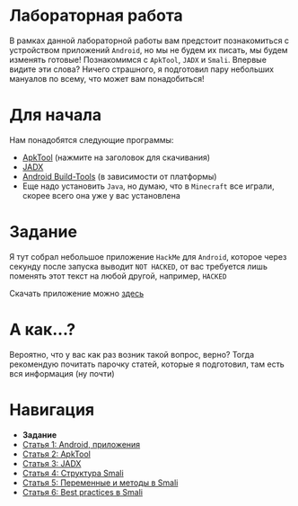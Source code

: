 # Лабораторная работа

В рамках данной лабораторной работы вам предстоит познакомиться с устройством приложений `Android`, но мы не будем их писать, мы будем изменять готовые! Познакомимся с `ApkTool`, `JADX` и `Smali`. Впервые видите эти слова? Ничего страшного, я подготовил пару небольших мануалов по всему, что может вам понадобиться!

# Для начала

Нам понадобятся следующие программы:
- [ApkTool](https://apktool.org/blog/) (нажмите на заголовок для скачивания)
- [JADX](https://github.com/skylot/jadx/releases/tag/v1.4.7)
- [Android Build-Tools](./assets/build-tools) (в зависимости от платформы)
- Еще надо установить `Java`, но думаю, что в `Minecraft` все играли, скорее всего она уже у вас установлена

# Задание

Я тут собрал небольшое приложение `HackMe` для `Android`, которое через секунду после запуска выводит `NOT HACKED`, от вас требуется лишь поменять этот текст на любой другой, например, `HACKED`

Скачать приложение можно [здесь](./assets/hackme.apk)

# А как...?

Вероятно, что у вас как раз возник такой вопрос, верно? Тогда рекомендую почитать парочку статей, которые я подготовил, там есть вся информация (ну почти)

# Навигация

- **Задание**
- [Статья 1: Android, приложения](./articles/APPS.md)
- [Статья 2: ApkTool](./articles/APKTOOL.md)
- [Статья 3: JADX](./articles/JADX.md)
- [Статья 4: Структура Smali](./articles/SMALI-STRUCTURE.md)
- [Статья 5: Переменные и методы в Smali](./articles/SMALI-VARS-METHODS.md)
- [Статья 6: Best practices в Smali](./articles/SMALI-BEST-PRACTICES.md)